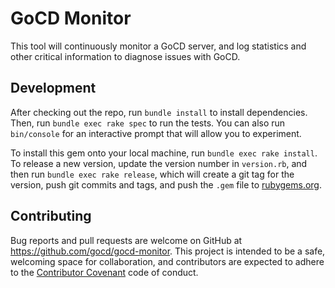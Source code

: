 # GoCD Monitor

This tool will continuously monitor a GoCD server, and log statistics and other critical information to diagnose issues with GoCD.

## Development

After checking out the repo, run `bundle install` to install dependencies. Then, run `bundle exec rake spec` to run the tests. You can also run `bin/console` for an interactive prompt that will allow you to experiment.

To install this gem onto your local machine, run `bundle exec rake install`. To release a new version, update the version number in `version.rb`, and then run `bundle exec rake release`, which will create a git tag for the version, push git commits and tags, and push the `.gem` file to [rubygems.org](https://rubygems.org).

## Contributing

Bug reports and pull requests are welcome on GitHub at https://github.com/gocd/gocd-monitor. This project is intended to be a safe, welcoming space for collaboration, and contributors are expected to adhere to the [Contributor Covenant](http://contributor-covenant.org) code of conduct.
